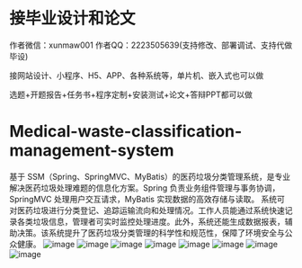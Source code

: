 # 接毕业设计和论文
作者微信：xunmaw001  作者QQ：2223505639(支持修改、部署调试、支持代做毕设)

接网站设计、小程序、H5、APP、各种系统等，单片机、嵌入式也可以做

选题+开题报告+任务书+程序定制+安装测试+论文+答辩PPT都可以做
# Medical-waste-classification-management-system
基于 SSM（Spring、SpringMVC、MyBatis）的医药垃圾分类管理系统，是专业解决医药垃圾处理难题的信息化方案。Spring 负责业务组件管理与事务协调，SpringMVC 处理用户交互请求，MyBatis 实现数据的高效存储与读取。  系统可对医药垃圾进行分类登记、追踪运输流向和处理情况。工作人员能通过系统快速记录各类垃圾信息，管理者可实时监控处理进度。此外，系统还能生成数据报表，辅助决策。该系统提升了医药垃圾分类管理的科学性和规范性，保障了环境安全与公众健康。 
![image](https://github.com/user-attachments/assets/96d48f67-5ac4-460d-92e6-b503fe628b57)
![image](https://github.com/user-attachments/assets/ab58aa9e-ae6a-4ea9-884c-646df1b23a65)
![image](https://github.com/user-attachments/assets/0fcc11b5-0e49-4ce8-87ab-c6e3954030c3)
![image](https://github.com/user-attachments/assets/9152fa5e-6f79-4253-97cb-1355654dc5d8)
![image](https://github.com/user-attachments/assets/02957306-2059-4b3d-8550-f06bb68eaf25)
![image](https://github.com/user-attachments/assets/f02b3654-c837-4bf7-a115-1fc57f20c9e9)
![image](https://github.com/user-attachments/assets/9a0821a2-4901-4d81-99d7-0c784f2db309)
![image](https://github.com/user-attachments/assets/b293c22f-04d9-4653-bbde-6be944ec6d9e)

